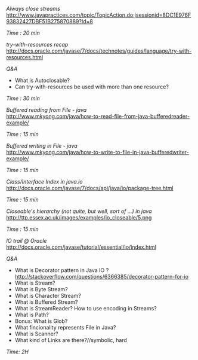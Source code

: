 *Always close streams*  
http://www.javapractices.com/topic/TopicAction.do;jsessionid=8DC1E976F93832427DBF51B275870889?Id=8

*Time : 20 min*

*try-with-resources recap*  
http://docs.oracle.com/javase/7/docs/technotes/guides/language/try-with-resources.html

*Q&A*
* What is Autoclosable?
* Can try-with-resources be used with more than one resource? 

*Time : 30 min*

*Buffered reading from File - java*  
http://www.mkyong.com/java/how-to-read-file-from-java-bufferedreader-example/

*Time : 15 min*

*Buffered writing in File - java*  
http://www.mkyong.com/java/how-to-write-to-file-in-java-bufferedwriter-example/ 

*Time : 15 min*

*Class/Interface Index in java.io*  
http://docs.oracle.com/javase/7/docs/api/java/io/package-tree.html

*Time : 15 min*

*Closeable's hierarchy (not quite, but well, sort of ...) in java*  
http://ttp.essex.ac.uk/images/examples/io_closeable/5.png

*Time : 15 min*

*IO trail @ Oracle*
http://docs.oracle.com/javase/tutorial/essential/io/index.html

*Q&A*
* What is Decorator pattern in Java IO ? http://stackoverflow.com/questions/6366385/decorator-pattern-for-io 
* What is Stream?
* What is Byte Stream?
* What is Character Stream?
* What is Buffered Stream?
* What is StreamReader? How to use encoding in Streams?
* What is Path?
* Bonus: What is Glob?
* What fincionality represents File in Java?
* What is Scanner?
* What kind of Links are there?//symbolic, hard

*Time: 2H*
